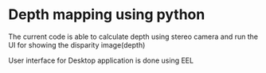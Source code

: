 # Depth mapping using python


The current code is able to calculate depth using stereo camera and run the UI for showing the disparity image(depth) 

User interface for Desktop application is done using EEL
